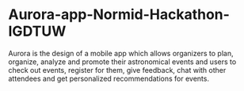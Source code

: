 # Aurora-app-Normid-Hackathon-IGDTUW
Aurora is the design of a mobile app which allows organizers to plan, organize, analyze and promote their astronomical events and users to check out events, register for them, give feedback, chat with other attendees and get personalized recommendations for events.
